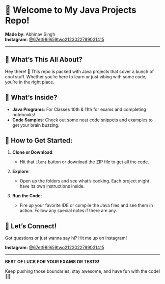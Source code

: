 # 🎉 Welcome to My Java Projects Repo!

**Made by:** Abhinav Singh  
**Instagram:** [@67et98i9i59two2123022789031415](https://www.instagram.com/67et98i9i59two2123022789031415)

---

## 🚀 What’s This All About?

Hey there! 🙌 This repo is packed with Java projects that cover a bunch of cool stuff. Whether you’re here to learn or just vibing with some code, you’re in the right place.

## 📂 What’s Inside?

- **Java Programs**: For Classes 10th & 11th for exams and completing notebooks!
- **Code Samples**: Check out some neat code snippets and examples to get your brain buzzing.

## 📝 How to Get Started:

1. **Clone or Download**:
   - Hit that `Clone` button or download the ZIP file to get all the code.

2. **Explore**:
   - Open up the folders and see what’s cooking. Each project might have its own instructions inside.

3. **Run the Code**:
   - Fire up your favorite IDE or compile the Java files and see them in action. Follow any special notes if there are any.

## 🔗 Let’s Connect!

Got questions or just wanna say hi? Hit me up on Instagram!

**Instagram:** [@67et98i9i59two2123022789031415](https://www.instagram.com/67et98i9i59two2123022789031415)

---

**BEST OF LUCK FOR YOUR EXAMS OR TESTS!**

Keep pushing those boundaries, stay awesome, and have fun with the code! 🚀✨
